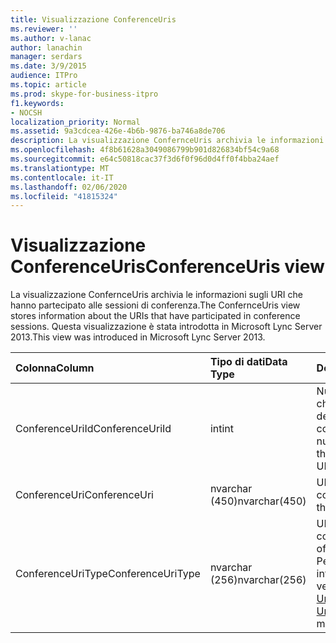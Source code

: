 ```yaml
---
title: Visualizzazione ConferenceUris
ms.reviewer: ''
ms.author: v-lanac
author: lanachin
manager: serdars
ms.date: 3/9/2015
audience: ITPro
ms.topic: article
ms.prod: skype-for-business-itpro
f1.keywords:
- NOCSH
localization_priority: Normal
ms.assetid: 9a3cdcea-426e-4b6b-9876-ba746a8de706
description: La visualizzazione ConfernceUris archivia le informazioni sugli URI che hanno partecipato alle sessioni di conferenza. Questa visualizzazione è stata introdotta in Microsoft Lync Server 2013.
ms.openlocfilehash: 4f8b61628a3049086799b901d826834bf54c9a68
ms.sourcegitcommit: e64c50818cac37f3d6f0f96d0d4ff0f4bba24aef
ms.translationtype: MT
ms.contentlocale: it-IT
ms.lasthandoff: 02/06/2020
ms.locfileid: "41815324"
---
```

# <a name="conferenceuris-view"></a><span data-ttu-id="549dc-104">Visualizzazione ConferenceUris</span><span class="sxs-lookup"><span data-stu-id="549dc-104">ConferenceUris view</span></span>
 
<span data-ttu-id="549dc-105">La visualizzazione ConfernceUris archivia le informazioni sugli URI che hanno partecipato alle sessioni di conferenza.</span><span class="sxs-lookup"><span data-stu-id="549dc-105">The ConfernceUris view stores information about the URIs that have participated in conference sessions.</span></span> <span data-ttu-id="549dc-106">Questa visualizzazione è stata introdotta in Microsoft Lync Server 2013.</span><span class="sxs-lookup"><span data-stu-id="549dc-106">This view was introduced in Microsoft Lync Server 2013.</span></span>
  
|<span data-ttu-id="549dc-107">**Colonna**</span><span class="sxs-lookup"><span data-stu-id="549dc-107">**Column**</span></span>|<span data-ttu-id="549dc-108">**Tipo di dati**</span><span class="sxs-lookup"><span data-stu-id="549dc-108">**Data Type**</span></span>|<span data-ttu-id="549dc-109">**Dettagli**</span><span class="sxs-lookup"><span data-stu-id="549dc-109">**Details**</span></span>|
|:-----|:-----|:-----|
|<span data-ttu-id="549dc-110">ConferenceUriId</span><span class="sxs-lookup"><span data-stu-id="549dc-110">ConferenceUriId</span></span>  <br/> |<span data-ttu-id="549dc-111">int</span><span class="sxs-lookup"><span data-stu-id="549dc-111">int</span></span>  <br/> |<span data-ttu-id="549dc-112">Numero univoco che identifica l'URI della conferenza.</span><span class="sxs-lookup"><span data-stu-id="549dc-112">Unique number identifying the conference URI.</span></span>  <br/> |
|<span data-ttu-id="549dc-113">ConferenceUri</span><span class="sxs-lookup"><span data-stu-id="549dc-113">ConferenceUri</span></span>  <br/> |<span data-ttu-id="549dc-114">nvarchar (450)</span><span class="sxs-lookup"><span data-stu-id="549dc-114">nvarchar(450)</span></span>  <br/> |<span data-ttu-id="549dc-115">URI della conferenza.</span><span class="sxs-lookup"><span data-stu-id="549dc-115">URI of the conference.</span></span>  <br/> |
|<span data-ttu-id="549dc-116">ConferenceUriType</span><span class="sxs-lookup"><span data-stu-id="549dc-116">ConferenceUriType</span></span>  <br/> |<span data-ttu-id="549dc-117">nvarchar (256)</span><span class="sxs-lookup"><span data-stu-id="549dc-117">nvarchar(256)</span></span>  <br/> |<span data-ttu-id="549dc-118">URI del tipo di conferenza.</span><span class="sxs-lookup"><span data-stu-id="549dc-118">Type of conference URI.</span></span> <span data-ttu-id="549dc-119">Per altre informazioni, vedere la [tabella UriTypes](uritypes.md) .</span><span class="sxs-lookup"><span data-stu-id="549dc-119">See the [UriTypes table](uritypes.md) for more information.</span></span> <br/> |
   

